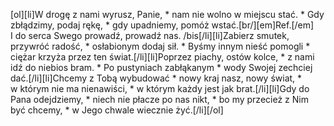 [ol][li]W drogę z nami wyrusz, Panie, * nam nie wolno w miejscu stać. * Gdy zbłądzimy, podaj rękę, * gdy upadniemy, pomóż wstać.[br/][em]Ref.[/em] I do serca Swego prowadź, prowadź nas. /bis[/li][li]Zabierz smutek, przywróć radość, * osłabionym dodaj sił. * Byśmy innym nieść pomogli * ciężar krzyża przez ten świat.[/li][li]Poprzez piachy, ostów kolce, * z nami idź do niebios bram. * Po pustyniach zabłąkanym * wody Swojej zechciej dać.[/li][li]Chcemy z Tobą wybudować * nowy kraj nasz, nowy świat, * w którym nie ma nienawiści, * w którym każdy jest jak brat.[/li][li]Gdy do Pana odejdziemy, * niech nie płacze po nas nikt, * bo my przecież z Nim być chcemy, * w Jego chwale wiecznie żyć.[/li][/ol]